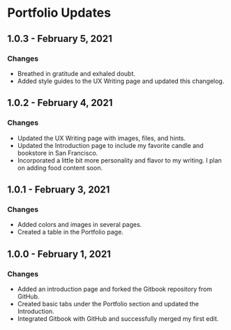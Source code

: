 # Portfolio Updates

## 1.0.3 - February 5, 2021

### **Changes**

* Breathed in gratitude and exhaled doubt.
* Added style guides to the UX Writing page and updated this changelog.

## 1.0.2 - February 4, 2021

### Changes

* Updated the UX Writing page with images, files, and hints.
* Updated the Introduction page to include my favorite candle and bookstore in San Francisco.
* Incorporated a little bit more personality and flavor to my writing. I plan on adding food content soon.

## 1.0.1 - February 3, 2021

### Changes

* Added colors and images in several pages.
* Created a table in the Portfolio page.

## 1.0.0 - February 1, 2021

### Changes

* Added an introduction page and forked the Gitbook repository from GitHub.
* Created basic tabs under the Portfolio section and updated the Introduction.
* Integrated Gitbook with GitHub and successfully merged my first edit.



